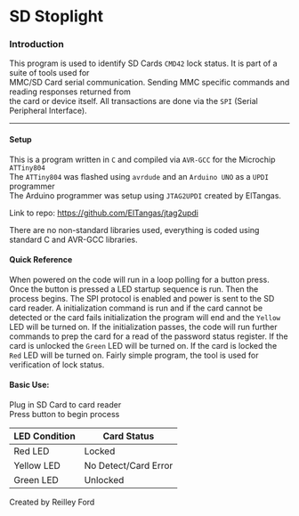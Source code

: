 # SD Stoplight #

### Introduction ###
This program is used to identify SD Cards `CMD42` lock status. It is part of a suite of tools used for  
MMC/SD Card serial communication. Sending MMC specific commands and reading responses returned from  
the card or device itself. All transactions are done via the `SPI` (Serial Peripheral Interface).   

- - - -

#### Setup ####
This is a program written in `C` and compiled via `AVR-GCC` for the Microchip `ATTiny804`  
The `ATTiny804` was flashed using `avrdude` and an `Arduino UNO` as a `UPDI` programmer  
The Arduino programmer was setup using `JTAG2UPDI` created by ElTangas.  

Link to repo: https://github.com/ElTangas/jtag2updi  

There are no non-standard libraries used, everything is coded using standard C and AVR-GCC libraries. 


#### Quick Reference ####
When powered on the code will run in a loop polling for a button press. Once the button is pressed a LED startup sequence
is run. Then the process begins. The SPI protocol is enabled and power is sent to the SD card reader. A initialization 
command is run and if the card cannot be detected or the card fails initialization the program will end and the `Yellow`  
LED will be turned on. If the initialization passes, the code will run further commands to prep the card for a read of the 
password status register. If the card is unlocked the `Green` LED will be turned on. If the card is locked the `Red` LED
will be turned on. Fairly simple program, the tool is used for verification of lock status.


#### Basic Use: ####
Plug in SD Card to card reader  
Press button to begin process 

LED Condition | Card Status
--------------|------------
Red LED       | Locked
Yellow LED    | No Detect/Card Error
Green LED     | Unlocked

Created by Reilley Ford
